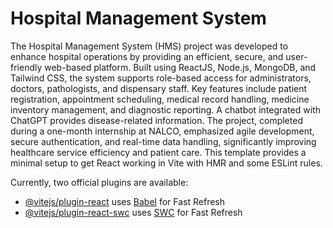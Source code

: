 # Hospital Management System
The Hospital Management System (HMS) project was developed to enhance hospital operations by providing an efficient, secure, and user-friendly web-based platform. Built using ReactJS, Node.js, MongoDB, and Tailwind CSS, the system supports role-based access for administrators, doctors, pathologists, and dispensary staff. Key features include patient registration, appointment scheduling, medical record handling, medicine inventory management, and diagnostic reporting. A chatbot integrated with ChatGPT provides disease-related information. The project, completed during a one-month internship at NALCO, emphasized agile development, secure authentication, and real-time data handling, significantly improving healthcare service efficiency and patient care.
This template provides a minimal setup to get React working in Vite with HMR and some ESLint rules.

Currently, two official plugins are available:

- [@vitejs/plugin-react](https://github.com/vitejs/vite-plugin-react/blob/main/packages/plugin-react/README.md) uses [Babel](https://babeljs.io/) for Fast Refresh
- [@vitejs/plugin-react-swc](https://github.com/vitejs/vite-plugin-react-swc) uses [SWC](https://swc.rs/) for Fast Refresh
